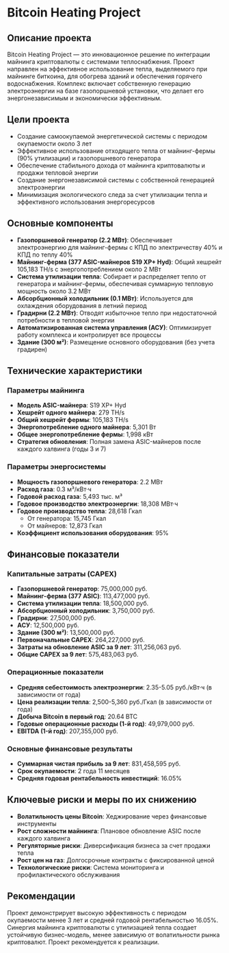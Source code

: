 # Bitcoin Heating Project

## Описание проекта
Bitcoin Heating Project — это инновационное решение по интеграции майнинга криптовалюты с системами теплоснабжения. Проект направлен на эффективное использование тепла, выделяемого при майнинге биткоина, для обогрева зданий и обеспечения горячего водоснабжения. Комплекс включает собственную генерацию электроэнергии на базе газопоршневой установки, что делает его энергонезависимым и экономически эффективным.

## Цели проекта
- Создание самоокупаемой энергетической системы с периодом окупаемости около 3 лет
- Эффективное использование отходящего тепла от майнинг-фермы (90% утилизации) и газопоршневого генератора
- Обеспечение стабильного дохода от майнинга криптовалюты и продажи тепловой энергии
- Создание энергонезависимой системы с собственной генерацией электроэнергии
- Минимизация экологического следа за счет утилизации тепла и эффективного использования энергоресурсов

## Основные компоненты
- **Газопоршневой генератор (2.2 МВт)**: Обеспечивает электроэнергию для майнинг-фермы с КПД по электричеству 40% и КПД по теплу 40%
- **Майнинг-ферма (377 ASIC-майнеров S19 XP+ Hyd)**: Общий хешрейт 105,183 TH/s с энергопотреблением около 2 МВт
- **Система утилизации тепла**: Собирает и распределяет тепло от генератора и майнинг-фермы, обеспечивая суммарную тепловую мощность около 3.2 МВт
- **Абсорбционный холодильник (0.1 МВт)**: Используется для охлаждения оборудования в летний период
- **Градирни (2.2 МВт)**: Отводят избыточное тепло при недостаточной потребности в тепловой энергии
- **Автоматизированная система управления (АСУ)**: Оптимизирует работу комплекса и контролирует все процессы
- **Здание (300 м²)**: Размещение основного оборудования (без учета градирен)

## Технические характеристики

### Параметры майнинга
- **Модель ASIC-майнера**: S19 XP+ Hyd
- **Хешрейт одного майнера**: 279 TH/s
- **Общий хешрейт фермы**: 105,183 TH/s
- **Энергопотребление одного майнера**: 5,301 Вт
- **Общее энергопотребление фермы**: 1,998 кВт
- **Стратегия обновления**: Полная замена ASIC-майнеров после каждого халвинга (годы 3 и 7)

### Параметры энергосистемы
- **Мощность газопоршневого генератора**: 2.2 МВт
- **Расход газа**: 0.3 м³/кВт·ч
- **Годовой расход газа**: 5,493 тыс. м³
- **Годовое производство электроэнергии**: 18,308 МВт·ч
- **Годовое производство тепла**: 28,618 Гкал
  - От генератора: 15,745 Гкал
  - От майнеров: 12,873 Гкал
- **Коэффициент использования оборудования**: 95%

## Финансовые показатели

### Капитальные затраты (CAPEX)
- **Газопоршневой генератор**: 75,000,000 руб.
- **Майнинг-ферма (377 ASIC)**: 113,477,000 руб.
- **Система утилизации тепла**: 18,500,000 руб.
- **Абсорбционный холодильник**: 3,750,000 руб.
- **Градирни**: 27,500,000 руб.
- **АСУ**: 12,500,000 руб.
- **Здание (300 м²)**: 13,500,000 руб.
- **Первоначальные CAPEX**: 264,227,000 руб.
- **Затраты на обновление ASIC за 9 лет**: 311,256,063 руб.
- **Общие CAPEX за 9 лет**: 575,483,063 руб.

### Операционные показатели
- **Средняя себестоимость электроэнергии**: 2.35-5.05 руб./кВт·ч (в зависимости от года)
- **Цена реализации тепла**: 2,500-5,360 руб./Гкал (в зависимости от года)
- **Добыча Bitcoin в первый год**: 20.64 BTC
- **Годовые операционные расходы (1-й год)**: 49,979,000 руб.
- **EBITDA (1-й год)**: 207,355,000 руб.

### Основные финансовые результаты
- **Суммарная чистая прибыль за 9 лет**: 831,458,595 руб.
- **Срок окупаемости**: 2 года 11 месяцев
- **Средняя годовая рентабельность инвестиций**: 16.05%

## Ключевые риски и меры по их снижению
- **Волатильность цены Bitcoin**: Хеджирование через финансовые инструменты
- **Рост сложности майнинга**: Плановое обновление ASIC после каждого халвинга
- **Регуляторные риски**: Диверсификация бизнеса за счет продажи тепла
- **Рост цен на газ**: Долгосрочные контракты с фиксированной ценой
- **Технологические риски**: Система мониторинга и профилактического обслуживания

## Рекомендации
Проект демонстрирует высокую эффективность с периодом окупаемости менее 3 лет и средней годовой рентабельностью 16.05%. Синергия майнинга криптовалюты с утилизацией тепла создает устойчивую бизнес-модель, менее зависимую от волатильности рынка криптовалют. Проект рекомендуется к реализации.
